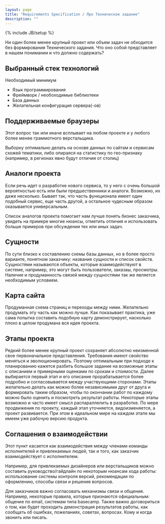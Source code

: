 ```yaml
---
layout: page
title: "Requirements Specification / Про Техническое задание"
description: ""
---
```

{% include JB/setup %}

Ни один более менее крупный проект или объем задач не обходится без формирования Технического задания. Что оно собой представляет в нашем понимании и что должно содержать?

## Выбранный стек технологий

Необходимый минимум

* Язык программирования
* Фреймворк / необоходимые библиотеки
* База данных
* Желательная конфигурация сервера(-ов)

## Поддерживаемые браузеры

Этот вопрос так или иначе всплывает на любом проекте и у любого более менее граммотного верстальщика.

Выборку оптимально делать на основе данных по сайтам и сервисам схожей тематики, либо опираяся на статистику по гео-признаку (например, в регионах явно будут отличия от столиц)

## Аналоги проекта

Если речь идет о разработке нового сервиса, то у него с очень большой вероятностью есть или были предшественники и аналоги. Возможно, их даже несколько. Бывает так, что часть функционала имеет один подобный сервис, еще часть другой, а остальное чудесным образом оказывается универсальным.

Список аналогов проекта помогает нам лучше понять бизнес заказчика, увидеть на примере многие нюансы, отметить отличия и использовать больше примеров при обсуждении тех или иных задач.

## Сущности 

По сути близко к составлению схемы базы данных, но в более просто варианте, понятном заказчику: название сущности и список свойств. Сущностями называются объекты, которые взаимодействуют в системе, например, это могут быть пользователи, заказаы, просмотры. Наличие и продуманность связей между сущностями так же является необходимым условием.

## Карта сайта

Продуманная схема страниц и переходы между ними. Желательно продумать эту часть как можно лучше. Как показывает практика, уже сама попытка составить подобную карту демонстрирует, насколько плохо в целом продумана вся идея проекта.

## Этапы проекта

Редкий более менее крупный проект сохраняет абсолютно неизменной свое первоначальное представления. Требования имеют свойство меняться и эволюционировать. Поэтому оптимальным при подходе к планированию кажется разбить большое задание на возможные этапы с описанием и примерными оценками по срокам и стоимости. Далее выбирается первый этап и его описание прорабатывается более подробно и согласовывается между участвующими сторонами. Этапы желательно делать как можно более независимыми друг от друга и формировать таким образом, чтобы по окончании работ по каждому можно было оценить и посмотреть результат работы. Некоторые этапы возможно и часто имеет смысл распараллелить в разработке. По мере продвижения по проекту, каждый этап уточняется, видоизменяется, а проект развивается. При этом в идеальном мире на каждом этапе мы имеем уже рабочую версию продукта.

## Соглашения о взаимодействии

Этот пункт касается как взаимодействия между членами команды исполнителей и привлекаемых людей, так и того, как заказчик взаимодействует с исполнителем.

Например, для привлекаемых дизайнеров или верстальщиков можно составить руководство/гайдлайн по некоторым нюансам хода работы: использование системы контроля версий, рекомендации по оформлению, способы связи и решения вопросов.

Для заказчиков важно согласовать механизмы связи и общения. Например, некоторые правила, которые признаются официальным: общение по email, системам типа basecamp. Также важно договориться о том, как будет проходить демонстрация результатов работы, как сообщать об ошибках, пожеланиях, советах, вопросах. Кому и когда звонить или писать. 
